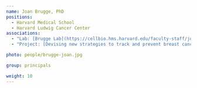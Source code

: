 ```yaml
---
name: Joan Brugge, PhD
positions:
  - Harvard Medical School
  - Harvard Ludwig Cancer Center
associations:
  - "Lab: [Brugge Lab](https://cellbio.hms.harvard.edu/faculty-staff/joan-brugge)"
  - "Project: [Devising new strategies to track and prevent breast cancer development in BRCA mutation carriers](projects#devising-new-strategies-to-track-and-prevent-breast-cancer-development-in-brca-mutation-carriers)"

photo: people/brugge-joan.jpg

group: principals

weight: 10
---
```

